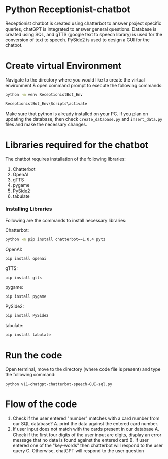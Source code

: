 # Python Receptionist-chatbot
Receptionist chatbot is created using chatterbot to answer project specific queries, chatGPT is integrated to answer general questions.
Database is created using SQL, and gTTS (google text to speech library) is used for the conversion of text to speech. PySide2 is used to design a GUI for the chatbot.

# Create virtual Environment 
Navigate to the directory where you would like to create the virtual environment & open command prompt to execute the following commands:
```bash
python -m venv ReceptionistBot_Env
```
```bash
ReceptionistBot_Env\Scripts\activate
```
Make sure that python is already installed on your PC. 
If you plan on updating the database, then check ```create_database.py```  and ```insert_data.py``` files and make the necessary changes.

# Libraries required for the chatbot
The chatbot requires installation of the following libraries:
1. Chatterbot
2. OpenAI
3. gTTS
4. pygame
5. PySide2
6. tabulate
    
### Installing Libraries
Following are the commands to install necessary libraries:

Chatterbot:
```bash
python -m pip install chatterbot==1.0.4 pytz
```  
OpenAI:
```bash    
pip install openai
```  
gTTS:
```bash    
pip install gtts
```  
pygame:
```bash    
pip install pygame
```
PySide2:
```bash    
pip install PySide2
```
tabulate:
```bash    
pip install tabulate
```

# Run the code 
Open terminal, move to the directory (where code file is present) and type the following command:
```  
python v11-chatgpt-chatterbot-speech-GUI-sql.py
```  

# Flow of the code
1. Check if the user entered "number" matches with a card number from our SQL database?
     A. print the data against the entered card number.
3. If user input does not match with the cards present in our database
   A. Check if the first four digits of the user input are digits,
      display an error message that no data is found against the entered card
   B. If user entered one of the "key-words" then chatterbot will respond to the user query
   C. Otherwise, chatGPT will respond to the user question


